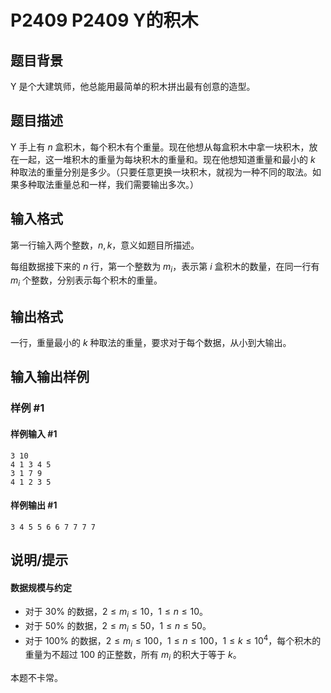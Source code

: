 # P2409 P2409 Y的积木

## 题目背景

Y 是个大建筑师，他总能用最简单的积木拼出最有创意的造型。

## 题目描述

Y 手上有 $n$ 盒积木，每个积木有个重量。现在他想从每盒积木中拿一块积木，放在一起，这一堆积木的重量为每块积木的重量和。现在他想知道重量和最小的 $k$ 种取法的重量分别是多少。（只要任意更换一块积木，就视为一种不同的取法。如果多种取法重量总和一样，我们需要输出多次。）

## 输入格式

第一行输入两个整数，$n,k$，意义如题目所描述。

每组数据接下来的 $n$ 行，第一个整数为 $m_i$，表示第 $i$ 盒积木的数量，在同一行有 $m_i$ 个整数，分别表示每个积木的重量。

## 输出格式

一行，重量最小的 $k$ 种取法的重量，要求对于每个数据，从小到大输出。

## 输入输出样例

### 样例 #1

#### 样例输入 #1

```
3 10
4 1 3 4 5
3 1 7 9
4 1 2 3 5
```

#### 样例输出 #1

```
3 4 5 5 6 6 7 7 7 7
```

## 说明/提示

#### 数据规模与约定

- 对于 $30\%$ 的数据，$2 \le m_i \le 10$，$1 \le n \le 10$。
- 对于 $50\%$ 的数据，$2 \le m_i \le 50$，$1 \le n \le 50$。
- 对于 $100\%$ 的数据，$2 \le m_i \le 100$，$1 \le n \le 100$，$1 \le k \le 10^4$，每个积木的重量为不超过 $100$ 的正整数，所有 $m_i$ 的积大于等于 $k$。

本题不卡常。
